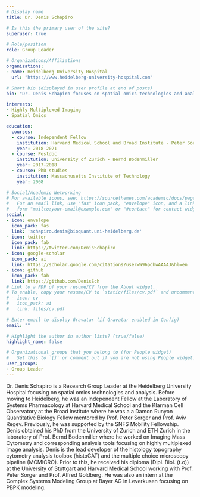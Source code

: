 ```yaml
---
# Display name
title: Dr. Denis Schapiro

# Is this the primary user of the site?
superuser: true

# Role/position
role: Group Leader

# Organizations/Affiliations
organizations:
- name: Heidelberg University Hospital
  url: "https://www.heidelberg-university-hospital.com"

# Short bio (displayed in user profile at end of posts)
bio: "Dr. Denis Schapiro focuses on spatial omics technologies and analysis "

interests:
- Highly Multiplexed Imaging
- Spatial Omics 

education:
  courses:
  - course: Independent Fellow
    institution: Harvard Medical School and Broad Institute - Peter Sorger and Aviv Regev
    year: 2018-2021
  - course: Postdoc
    institution: University of Zurich - Bernd Bodenmiller
    year: 2017-2018
  - course: PhD studies
    institution: Massachusetts Institute of Technology
    year: 2008

# Social/Academic Networking
# For available icons, see: https://sourcethemes.com/academic/docs/page-builder/#icons
#   For an email link, use "fas" icon pack, "envelope" icon, and a link in the
#   form "mailto:your-email@example.com" or "#contact" for contact widget.
social:
- icon: envelope
  icon_pack: fas
  link: 'schapiro.denis@bioquant.uni-heidelberg.de'
- icon: twitter
  icon_pack: fab
  link: https://twitter.com/DenisSchapiro
- icon: google-scholar
  icon_pack: ai
  link: https://scholar.google.com/citations?user=W96pdhwAAAAJ&hl=en
- icon: github
  icon_pack: fab
  link: https://github.com/DenisSch
# Link to a PDF of your resume/CV from the About widget.
# To enable, copy your resume/CV to `static/files/cv.pdf` and uncomment the lines below.
# - icon: cv
#   icon_pack: ai
#   link: files/cv.pdf

# Enter email to display Gravatar (if Gravatar enabled in Config)
email: ""

# Highlight the author in author lists? (true/false)
highlight_name: false

# Organizational groups that you belong to (for People widget)
#   Set this to `[]` or comment out if you are not using People widget.
user_groups:
- Group Leader
---
```


Dr. Denis Schapiro is a Research Group Leader at the Heidelberg University Hospital focusing on spatial omics technologies and analysis.
Before moving to Heidelberg, he was an Independent Fellow at the Laboratory of Systems Pharmacology at Harvard Medical School and the Klarman Cell Observatory at the Broad Institute where he was a a Damon Runyon Quantitative Biology Fellow mentored by Prof. Peter Sorger and Prof. Aviv Regev. Previously, he was supported by the SNFS Mobility Fellowship.
Denis obtained his PhD from the University of Zurich and ETH Zurich in the laboratory of Prof. Bernd Bodenmiller where he worked on Imaging Mass Cytometry and corresponding analysis tools focusing on highly multiplexed image analysis. Denis is the lead developer of the histology topography cytometry analysis toolbox (histoCAT) and the multiple choice microscopy pipeline (MCMICRO).
Prior to this, he received his diploma (Dipl. Biol. (t.o)) at the University of Stuttgart and Harvard Medical School working with Prof. Peter Sorger and Prof. Alfred Goldberg. He was also an intern at the Complex Systems Modeling Group at Bayer AG in Leverkusen focusing on PBPK modeling.